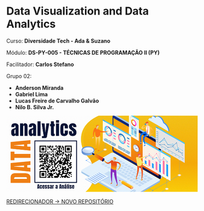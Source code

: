 # Data Visualization and Data Analytics

Curso: **Diversidade Tech - Ada & Suzano**

Módulo: **DS-PY-005 - TÉCNICAS DE PROGRAMAÇÃO II (PY)**

Facilitador: **Carlos Stefano**

Grupo 02: 
- **Anderson Miranda**
- **Gabriel Lima**
- **Lucas Freire de Carvalho Galvão**
- **Nilo B. Silva Jr.**

![EDA](https://raw.githubusercontent.com/aluipio/eda_ada_tpii_football/main/imagem.png)

[REDIRECIONADOR -> NOVO REPOSITÓRIO](https://github.com/aluipio/eda_ada_tpii_football)
